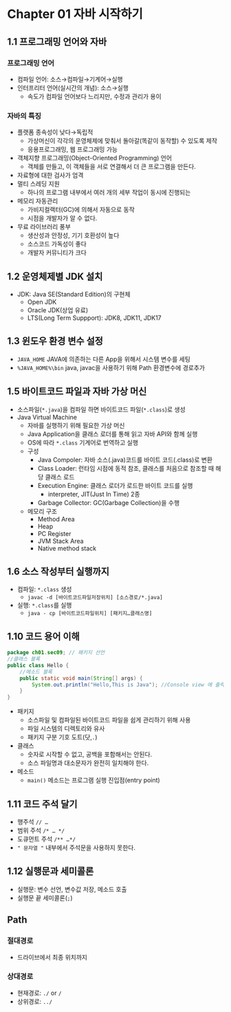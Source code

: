 # Chapter 01 자바 시작하기

## 1.1 프로그래밍 언어와 자바

### 프로그래밍 언어

- 컴파일 언어: 소스→컴파일→기계어→실행
- 인터프리터 언어(실시간의 개념): 소스→실행
    - 속도가 컴파일 언어보다 느리지만, 수정과 관리가 용이

### **자바의 특징**

- 플랫폼 종속성이 낮다→독립적
    - 가상머신이 각각의 운영체제에 맞춰서 돌아갈(똑같이 동작할) 수 있도록 제작
    - 응용프로그래밍, 웹 프로그래밍 가능
- 객체지향 프로그래밍(Object-Oriented Programming) 언어
    - 객체를 만들고, 이 객체들을 서로 연결해서 더 큰 프로그램을 만든다.
- 자료형에 대한 검사가 엄격
- 멀티 스레딩 지원
    - 하나의 프로그램 내부에서 여러 개의 세부 작업이 동시에 진행되는
- 메모리 자동관리
    - 가비지컬랙터(GC)에 의해서 자동으로 동작
    - 시점을 개발자가 알 수 없다.
- 무료 라이브러리 풍부
    - 생산성과 안정성, 기기 호환성이 높다
    - 소스코드 가독성이 좋다
    - 개발자 커뮤니티가 크다

## 1.2 운영체제별 JDK 설치

- JDK: Java SE(Standard Edition)의 구현체
    - Open JDK
    - Oracle JDK(상업 유료)
    - LTS(Long Term Suppport): JDK8, JDK11, JDK17

## 1.3 윈도우 환경 변수 설정

- `JAVA_HOME` JAVA에 의존하는 다른 App을 위해서 시스템 변수를 세팅
- `%JAVA_HOME%\bin` java, javac을 사용하기 위해 Path 환경변수에 경로추가

## 1.5 바이트코드 파일과 자바 가상 머신

- 소스파일(`*.java`)을 컴파일 하면 바이트코드 파일(`*.class`)로 생성
- Java Virtual Machine
    - 자바를 실행하기 위해 필요한 가상 머신
    - Java Application을 클래스 로더를 통해 읽고 자바 API와 함께 실행
    - OS에 따라 `*.class` 기계어로 번역하고 실행
    - 구성
        - Java Compoler: 자바 소스(.java)코드를 바이트 코드(.class)로 변환
        - Class Loader: 런타임 시점에 동적 참조, 클래스를 처음으로 참조할 때 해당 클래스 로드
        - Execution Engine: 클래스 로더가 로드한 바이트 코드를 실행
            - interpreter, JIT(Just In Time) 2종
        - Garbage Collector: GC(Garbage Collection)을 수행
    - 메모리 구조
        - Method Area
        - Heap
        - PC Register
        - JVM Stack Area
        - Native method stack

## 1.6 소스 작성부터 실행까지

- 컴파일: `*.class` 생성
    - `javac -d [바이트코드파일저장위치] [소스경로/*.java]`
- 실행: `*.class`를 실행
    - `java - cp [바이트코드파일위치] [패키지…클래스명]`

## 1.10 코드 용어 이해

```java
package ch01.sec09; // 패키지 선언
//클래스 블록
public class Hello { 
	//메소드 블록
	public static void main(String[] args) { 
		System.out.println("Hello,This is Java"); //Console view 에 출력하는 코드
	}
}
```

- 패키지
    - 소스파일 및 컴파일된 바이트코드 파일을 쉽게 관리하기 위해 사용
    - 파일 시스템의 디렉토리와 유사
    - 패키지 구분 기호 도트(닷,`.`)
- 클래스
    - 숫자로 시작할 수 없고, 공백을 포함해서는 안된다.
    - 소스 파일명과 대소문자가 완전히 일치해야 한다.
- 메소드
    - `main()` 메소드는 프로그램 실행 진입점(entry point)

## 1.11 코드 주석 달기

- 행주석 `// …`
- 범위 주석 `/* … */`
- 도큐먼트 주석 `/** …*/`
- `" 문자열 "` 내부에서 주석문을 사용하지 못한다.

## 1.12 실행문과 세미콜론

- 실행문: 변수 선언, 변수값 저장, 메소드 호출
- 실행문 끝 세미콜론(`;`)

## Path

### 절대경로

- 드라이브에서 최종 위치까지

### 상대경로

- 현재경로: `./` or `/`
- 상위경로: `../`